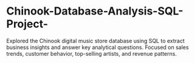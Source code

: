 # Chinook-Database-Analysis-SQL-Project-
Explored the Chinook digital music store database using SQL to extract business insights and answer key analytical questions. Focused on sales trends, customer behavior, top-selling artists, and revenue patterns.
